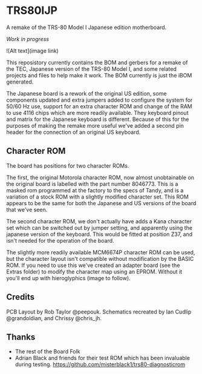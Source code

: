 # TRS80IJP

A remake of the TRS-80 Model I Japanese edition motherboard.

*Work in progress*

![Alt text](image link)

This reposistory currently contains the BOM and gerbers for a remake of the TEC, Japanese version of the TRS-80 Model I, and some related projects and files to help make it work. The BOM currently is just the iBOM generated.

The Japanese board is a rework of the original US edition, some components updated and extra jumpers added to configure the system for 50/60 Hz use, support for an extra character ROM and change of the RAM to use 4116 chips which are more readily available. They keyboard pinout and matrix for the Japanese keyboard is different. Because of this for the purposes of making the remake more useful we've added a second pin header for the connection of an original US keyboard.

## Character ROM

The board has positions for two character ROMs.

The first, the original Motorola character ROM, now almost unobtainable on the original board is labelled with the part number 8046773. This is a masked rom programmed at the factory to the specs of Tandy, and is a variation of a stock ROM with a slightly modified character set. This ROM appears to be the same for both the Japanese and US versions of the board that we've seen.

The second character ROM, we don't actually have adds a Kana character set which can be switched out by jumper setting, and apparently using the japanese version of the keyboard. This would be fitted at position Z37, and isn't needed for the operation of the board.

The slightly more readily available MCM6674P character ROM can be used, but the character layout isn't compatible without modification by the BASIC ROM. If you need to use this we've created an adapter board (see the Extras folder) to modify the character map using an EPROM. Without it you'll end up with hieroglyphics (image to follow).

## Credits

PCB Layout by Rob Taylor @peepouk. Schematics recreated by Ian Cudlip @grandoldian, and Chrissy @chris_jh.

## Thanks

  * The rest of the Board Folk
  * Adrian Black and friends for their test ROM which has been invaluable during testing. https://github.com/misterblack1/trs80-diagnosticrom
